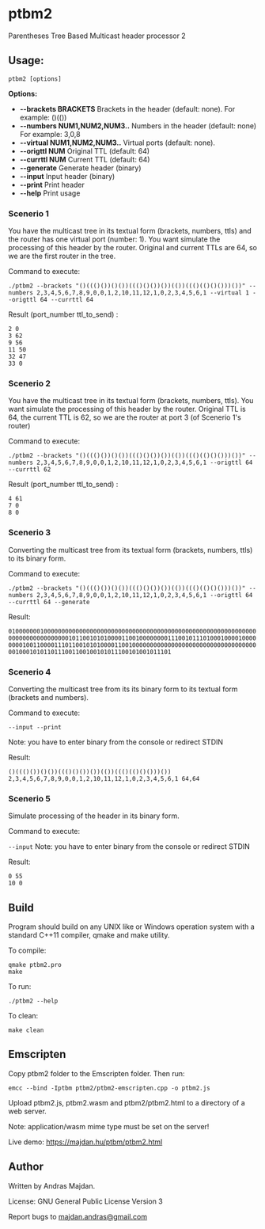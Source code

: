 # ptbm2
Parentheses Tree Based Multicast header processor 2

## Usage:

```ptbm2 [options]```

**Options:**

* **--brackets BRACKETS**
Brackets in the header (default: none).
For example: ()(())
* **--numbers NUM1,NUM2,NUM3..**
Numbers in the header (default: none)
For example: 3,0,8
* **--virtual NUM1,NUM2,NUM3..**
Virtual ports (default: none).
* **--origttl NUM**
Original TTL (default: 64)
* **--currttl NUM**
Current TTL (default: 64)
* **--generate**
Generate header (binary)
* **--input**
Input header (binary)
* **--print**
Print header
* **--help**
Print usage

### Scenerio 1

You have the multicast tree in its textual form (brackets, numbers, ttls) and the router has one virtual port (number: 1). You want simulate the processing of this header by the router. Original and current TTLs are 64, so we are the first router in the tree. 

Command to execute:

```./ptbm2 --brackets "()((()())()())((()()())())(())((()(()()()))())" --numbers 2,3,4,5,6,7,8,9,0,0,1,2,10,11,12,1,0,2,3,4,5,6,1 --virtual 1 --origttl 64 --currttl 64```

Result (port_number ttl_to_send) :

```
2 0
3 62
9 56
11 50
32 47
33 0
```

### Scenerio 2

You have the multicast tree in its textual form (brackets, numbers, ttls). You want simulate the processing of this header by the router. Original TTL is 64, the current TTL is 62, so we are the router at port 3 (of Scenerio 1's router)

Command to execute:

```./ptbm2 --brackets "()((()())()())((()()())())(())((()(()()()))())" --numbers 2,3,4,5,6,7,8,9,0,0,1,2,10,11,12,1,0,2,3,4,5,6,1 --origttl 64 --currttl 62```

Result (port_number ttl_to_send) :

```
4 61
7 0
8 0
```

### Scenerio 3

Converting the multicast tree from its textual form (brackets, numbers, ttls) to its binary form.

Command to execute:

```./ptbm2 --brackets "()((()())()())((()()())())(())((()(()()()))())" --numbers 2,3,4,5,6,7,8,9,0,0,1,2,10,11,12,1,0,2,3,4,5,6,1 --origttl 64 --currttl 64 --generate```

Result:

```0100000001000000000000000000000000000000000000000000000000000000000000000000000000000001011001010100001100100000000111001011101000100001000000001001100001110110010101000011001000000000000000000000000000000000000010001010110111001100100101011100101001011101```

### Scenerio 4

Converting the multicast tree from its its binary form to its textual form (brackets and numbers).

Command to execute:

```--input --print```

Note: you have to enter binary from the console or redirect STDIN

Result:

```()((()())()())((()()())())(())((()(()()()))()) 2,3,4,5,6,7,8,9,0,0,1,2,10,11,12,1,0,2,3,4,5,6,1 64,64```

### Scenerio 5

Simulate processing of the header in its binary form.

Command to execute:

```--input```
Note: you have to enter binary from the console or redirect STDIN

Result:

```
0 55
10 0
```

## Build
Program should build on any UNIX like or Windows operation system with a standard C++11 compiler, qmake and make utility.

To compile:
```
qmake ptbm2.pro
make
```

To run:
```
./ptbm2 --help
```
To clean:
```
make clean
```

## Emscripten

Copy ptbm2 folder to the Emscripten folder. Then run:

```
emcc --bind -Iptbm ptbm2/ptbm2-emscripten.cpp -o ptbm2.js
```

Upload ptbm2.js, ptbm2.wasm and ptbm2/ptbm2.html to a directory of a web server.

Note: application/wasm mime type must be set on the server! 

Live demo: https://majdan.hu/ptbm/ptbm2.html

## Author

Written by Andras Majdan.

License: GNU General Public License Version 3

Report bugs to <majdan.andras@gmail.com>

